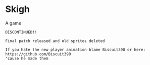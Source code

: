 # Skigh
A game
~~~~~~~~~~~~~~~~~~~~~~
DISCONTINUED!!

Final patch released and old sprites deleted

If you hate the new player animation blame Biscuit390 or here: https://github.com/Biscuit390
'cause he made them
